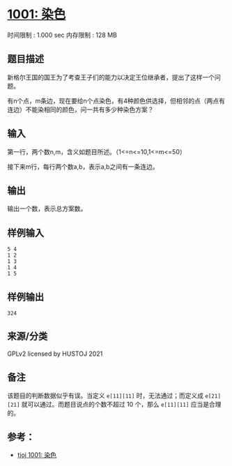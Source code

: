 # [1001: 染色](https://acm.tongji.edu.cn/problem.php?id=1001)

时间限制 : 1.000 sec  内存限制 : 128 MB

## 题目描述

新格尔王国的国王为了考查王子们的能力以决定王位继承者，提出了这样一个问题。

有n个点，m条边，现在要给n个点染色，有4种颜色供选择，但相邻的点（两点有连边）不能染相同的颜色，问一共有多少种染色方案？

## 输入

第一行，两个数n,m，含义如题目所述。（1<=n<=10,1<=m<=50）

接下来m行，每行两个数a,b，表示a,b之间有一条连边。

## 输出

输出一个数，表示总方案数。

## 样例输入

```
5 4
1 2
1 3
1 4
1 5
```

## 样例输出

```
324
```

## 来源/分类

GPLv2 licensed by HUSTOJ 2021

## 备注

该题目的判断数据似乎有误。当定义 `e[11][11]` 时，无法通过；而定义成 `e[21][21]` 就可以通过。而题目说点的个数不超过 10 个，那么 `e[11][11]` 应当是合理的。

## 参考：

* [tjoj 1001: 染色](https://blog.csdn.net/gl486546/article/details/79130217)
